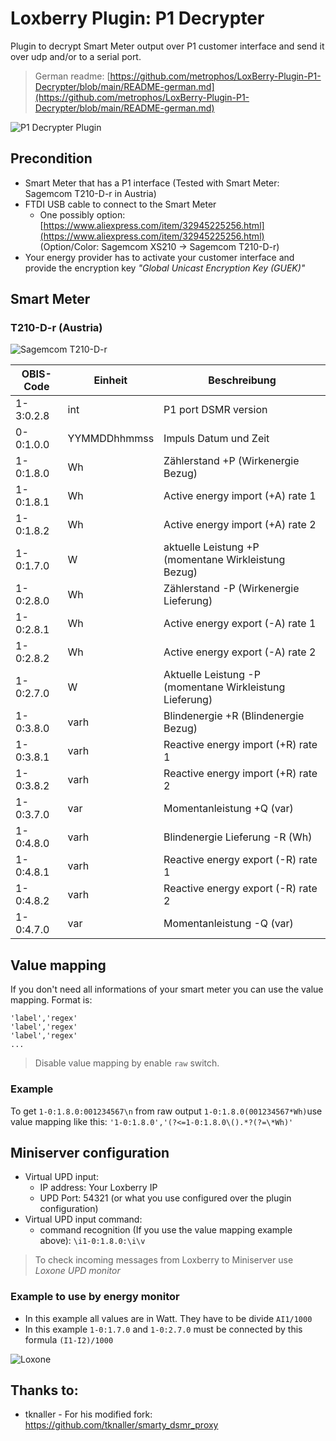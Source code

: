 # Loxberry Plugin: P1 Decrypter

Plugin to decrypt Smart Meter output over P1 customer interface and send it over udp and/or to a serial port.

> German readme: [https://github.com/metrophos/LoxBerry-Plugin-P1-Decrypter/blob/main/README-german.md](https://github.com/metrophos/LoxBerry-Plugin-P1-Decrypter/blob/main/README-german.md)

<img src="https://raw.githubusercontent.com/metrophos/LoxBerry-Plugin-P1-Decrypter/assets/p1decrypter-plugin.png" alt="P1 Decrypter Plugin"/>

## Precondition

- Smart Meter that has a P1 interface (Tested with Smart Meter: Sagemcom T210-D-r in Austria)
- FTDI USB cable to connect to the Smart Meter
  - One possibly option: [https://www.aliexpress.com/item/32945225256.html](https://www.aliexpress.com/item/32945225256.html) (Option/Color: Sagemcom XS210 -> Sagemcom T210-D-r)
- Your energy provider has to activate your customer interface and provide the encryption key _"Global Unicast Encryption Key (GUEK)"_

## Smart Meter

### T210-D-r (Austria)

<img src="https://raw.githubusercontent.com/metrophos/LoxBerry-Plugin-P1-Decrypter/assets/Sagemcom-T210-D-r.png" alt="Sagemcom T210-D-r"/>

| OBIS-Code | Einheit      | Beschreibung                                            |
|-----------|--------------|---------------------------------------------------------|
| 1-3:0.2.8 | int          | P1 port DSMR version                                    |
| 0-0:1.0.0 | YYMMDDhhmmss | Impuls Datum und Zeit                                   |
| 1-0:1.8.0 | Wh           | Zählerstand +P (Wirkenergie Bezug)                      |
| 1-0:1.8.1 | Wh           | Active energy import (+A) rate 1                        |
| 1-0:1.8.2 | Wh           | Active energy import (+A) rate 2                        |
| 1-0:1.7.0 | W            | aktuelle Leistung +P (momentane Wirkleistung Bezug)     |
| 1-0:2.8.0 | Wh           | Zählerstand -P (Wirkenergie Lieferung)                  |
| 1-0:2.8.1 | Wh           | Active energy export (-A) rate 1                        |
| 1-0:2.8.2 | Wh           | Active energy export (-A) rate 2                        |
| 1-0:2.7.0 | W            | Aktuelle Leistung -P (momentane Wirkleistung Lieferung) |
| 1-0:3.8.0 | varh         | Blindenergie +R (Blindenergie Bezug)                    |
| 1-0:3.8.1 | varh         | Reactive energy import (+R) rate 1                      |
| 1-0:3.8.2 | varh         | Reactive energy import (+R) rate 2                      |
| 1-0:3.7.0 | var          | Momentanleistung +Q (var)                               |
| 1-0:4.8.0 | varh         | Blindenergie Lieferung -R (Wh)                          |
| 1-0:4.8.1 | varh         | Reactive energy export (-R) rate 1                      |
| 1-0:4.8.2 | varh         | Reactive energy export (-R) rate 2                      |
| 1-0:4.7.0 | var          | Momentanleistung -Q (var)                               |

## Value mapping

If you don't need all informations of your smart meter you can use the value mapping.
Format is: 
```
'label','regex'
'label','regex'
'label','regex'
...
```

> Disable value mapping by enable `raw` switch.

### Example

To get `1-0:1.8.0:001234567\n` from raw output `1-0:1.8.0(001234567*Wh)`use value mapping like this: `'1-0:1.8.0','(?<=1-0:1.8.0\().*?(?=\*Wh)'`

## Miniserver configuration

- Virtual UPD input:
  - IP address: Your Loxberry IP
  - UPD Port: 54321 (or what you use configured over the plugin configuration)
- Virtual UPD input command:
  - command recognition (If you use the value mapping example above): `\i1-0:1.8.0:\i\v`
> To check incoming messages from Loxberry to Miniserver use _Loxone UPD monitor_

### Example to use by energy monitor

- In this example all values are in Watt. They have to be divide `AI1/1000`
- In this example `1-0:1.7.0` and `1-0:2.7.0` must be connected by this formula `(I1-I2)/1000`

<img src="https://raw.githubusercontent.com/metrophos/LoxBerry-Plugin-P1-Decrypter/assets/loxone1.png" alt="Loxone"/>

## Thanks to:

- tknaller - For his modified fork: https://github.com/tknaller/smarty_dsmr_proxy